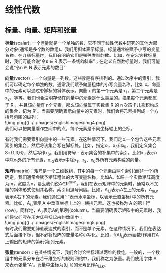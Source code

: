 # 线性代数

## 标量、向量、矩阵和张量
**标量**(scalar): 一个标量就是一个单独的数，它不同于线性代数中研究的其他大部分对象(通常是多个数的数组)。我们用斜体表示标量。标量通常被赋予小写的变量名称。在介绍标量时，我们会明确它们是哪种类型的数。比如，在定义实数标量时，我们可能会说“令s ∈ R 表示一条线的斜率”；在定义自然数标量时，我们可能会说“令n ∈ N 表示元素的数目”

**向量**(vector)：一个向量是一列数。这些数是有序排列的。通过次序中的索引，我们可以确定每个单独的数。通常我们赋予向量粗体的小写变量名称，比如 x。向量中的元素可以通过带脚标的斜体表示。向量 x 的第一个元素是 x<sub>1</sub>，第二个元素是 x<sub>2</sub>，等等。我们也会注明存储在向量中的元素是什么类型的。如果每个元素都属于 R ，并且该向量有 n个元素，那么该向量属于实数集 R 的 n 次笛卡儿乘积构成的集合，记为 R<sup>n</sup>。当需要明确表示向量中的元素时，我们会将元素排列成一个方括号包围的纵列：<br>
![img.png]((../../images/EnglishImages/img4.png)<br>
我们可以把向量看作空间中的点，每个元素是不同坐标轴上的坐标。

有时我们需要索引向量中的一些元素。在这种情况下，我们定义一个包含这些元素索引的集合，然后将该集合写在脚标处。比如，指定x<sub>1</sub>、x<sub>3</sub>和x<sub>6</sub>，我们定义集合S={1,3,6}，然后写作x<sub>S</sub>。我们用符号 - 表示集合的补集中的索引。比如x<sub>-1</sub>表示x中除x<sub>1</sub>外的所有元素，x<sub>-S</sub>表示x中除x<sub>1</sub>、x<sub>3</sub>、x<sub>6</sub>外所有元素构成的向量。

**矩阵**(matrix)：矩阵是一个二维数组，其中的每一个元素由两个索引(而非一个)所确定。我们通常会赋予矩阵粗体的大写变量名称，比如A。如果一个实数矩阵高度为m，宽度为n，那么我们说A∈R<sup>m×n</sup>。我们在表示矩阵中的元素时，通常以不加粗的斜体形式使用其名称，索引用逗号间隔。比如，A<sub>1,1</sub>表示A左上的元素，A<sub>m,n</sub>表示A右下的元素。我们通过用“:”表示水平坐标，以表示垂直坐标i 中的所有元素。比如，A<sub>i,:</sub>表示 A 中垂直坐标 i 上的一横排元素。这也被称为 A 的第 i 行(row)。同样地，A<sub>:,i</sub>表示A的第i列(column)。当需要明确表示矩阵中的元素时，我们将它们写在用方括号括起来的数组中：<br>
![img.png]((../../images/EnglishImages/img5.png)<br>
有时我们需要矩阵值表达式的索引，而不是单个元素。在这种情况下，我们在表达式后面接下标，但不必将矩阵的变量名称小写化。比如，f(A)<sub>i,j</sub>表示函数f作用在A上输出的矩阵的第i行第j列元素。

**张量**(tensor)：在某些情况下，我们会讨论坐标超过两维的数组。一般的，一个数组中的元素分布在若干维坐标的规则网格中，我们称之为张量。我们使用字体 A 来表示张量“A”。张量中坐标为(i,j,k)的元素记作A<sub>i,j,k</sub>。